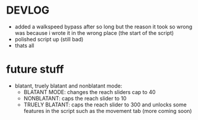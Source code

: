 # DEVLOG
* added a walkspeed bypass after so long but the reason it took so wrong was because i wrote it in the wrong place (the start of the script)
* polished script up (still bad)
* thats all

# future stuff

* blatant, truely blatant and nonblatant mode:
	* BLATANT MODE: changes the reach sliders cap to 40
	* NONBLATANT: caps the reach slider to 10 
	* TRUELY BLATANT: caps the reach slider to 300 and unlocks some features in the script such as the movement tab (more coming soon)
